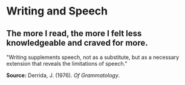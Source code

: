 # Writing and Speech

## The more I read, the more I felt less knowledgeable and craved for more.

"Writing supplements speech, not as a substitute, but as a necessary extension that reveals the limitations of speech."

**Source:** Derrida, J. (1976). *Of Grammatology*.
